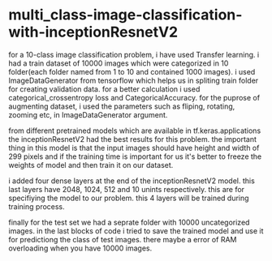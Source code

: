 # multi_class-image-classification-with-inceptionResnetV2

for a 10-class image classification problem, i have used Transfer learning.
i had a train dataset of 10000 images which were categorized in 10 folder(each folder named from 1 to 10 and contained 1000 images).
i used ImageDataGenerator from tensorflow which helps us in spliting train folder for creating validation data.
for a better calculation i used categorical_crossentropy loss and CategoricalAccuracy.
for the puprose of augmenting dataset, i used the parameters such as fliping, rotating, zooming etc, in ImageDataGenerator argument.

from different pretrained models which are available in tf.keras.applications the inceptionResnetV2 had the best results for this problem.
the important thing in this model is that the input images should have height and width of 299 pixels and if the training time is important for us it's better to freeze the weights of model and then train it on our dataset.

i added four dense layers at the end of the inceptionResnetV2 model. this last layers have 2048, 1024, 512 and 10 unints respectively. this are for specifiying the model to our problem. this 4 layers will be trained during training process.

finally for the test set we had a seprate folder with 10000 uncategorized images. 
in the last blocks of code i tried to save the trained model and use it for predictiong the class of test images. there maybe a error of RAM overloading when you have 10000 images.
